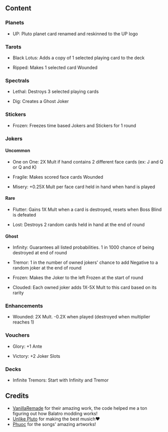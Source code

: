 ## Content

### Planets

- UP: Pluto planet card renamed and reskinned to the UP logo

### Tarots

- Black Lotus: Adds a copy of 1 selected playing card to the deck

- Ripped: Makes 1 selected card Wounded

### Spectrals

- Lethal: Destroys 3 selected playing cards

- Dig: Creates a Ghost Joker

### Stickers

- Frozen: Freezes time based Jokers and Stickers for 1 round

### Jokers

####  Uncommon

- One on One: 2X Mult if hand contains 2 different face cards (ex: J and Q or Q and K)

- Fragile: Makes scored face cards Wounded

- Misery: +0.25X Mult per face card held in hand when hand is played

#### Rare

- Flutter: Gains 1X Mult when a card is destroyed, resets when Boss Blind is defeated

- Lost: Destroys 2 random cards held in hand at the end of round

#### Ghost

- Infinity: Guarantees all listed probabilities. 1 in 1000 chance of being destroyed at end of round

- Tremor: 1 in the number of owned  jokers' chance to add Negative to a random joker at the end of round

- Frozen: Makes the Joker to the left Frozen at the start of round

- Clouded: Each owned joker adds 1X-5X Mult to this card based on its rarity

### Enhancements

- Wounded: 2X Mult. -0.2X when played (destroyed when multiplier reaches 1)

### Vouchers

- Glory: +1 Ante

- Victory: +2 Joker Slots

### Decks

- Infinite Tremors: Start with Infinity and Tremor

## Credits

- [VanillaRemade](https://github.com/nh6574/VanillaRemade) for their amazing work, the code helped me a ton figuring out how Balatro modding works!
- [Unlike Pluto](https://www.youtube.com/@UnlikePluto) for making the best musich❤️
- [Phuoc](https://www.instagram.com/phooknguyen) for the songs' amazing artworks!